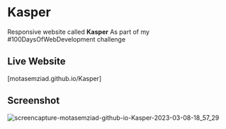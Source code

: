 # Kasper
Responsive website called **Kasper** As part of my #100DaysOfWebDevelopment challenge

## Live Website
[motasemziad.github.io/Kasper]

## Screenshot
![screencapture-motasemziad-github-io-Kasper-2023-03-08-18_57_29](https://user-images.githubusercontent.com/52855540/223781872-179f56d5-83f0-4fd3-9e02-ece0381150b4.png)

